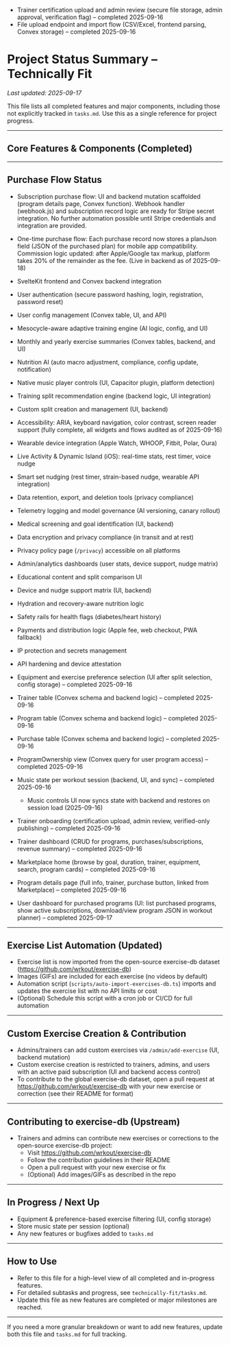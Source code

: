 - Trainer certification upload and admin review (secure file storage, admin approval, verification flag) – completed 2025-09-16
- File upload endpoint and import flow (CSV/Excel, frontend parsing, Convex storage) – completed 2025-09-16

# Project Status Summary – Technically Fit

_Last updated: 2025-09-17_

This file lists all completed features and major components, including those not explicitly tracked in `tasks.md`. Use this as a single reference for project progress.

---

## Core Features & Components (Completed)

---

## Purchase Flow Status

- Subscription purchase flow: UI and backend mutation scaffolded (program details page, Convex function). Webhook handler (webhook.js) and subscription record logic are ready for Stripe secret integration. No further automation possible until Stripe credentials and integration are provided.

- One-time purchase flow: Each purchase record now stores a planJson field (JSON of the purchased plan) for mobile app compatibility. Commission logic updated: after Apple/Google tax markup, platform takes 20% of the remainder as the fee. (Live in backend as of 2025-09-18)

- SvelteKit frontend and Convex backend integration
- User authentication (secure password hashing, login, registration, password reset)
- User config management (Convex table, UI, and API)
- Mesocycle-aware adaptive training engine (AI logic, config, and UI)
- Monthly and yearly exercise summaries (Convex tables, backend, and UI)
- Nutrition AI (auto macro adjustment, compliance, config update, notification)
- Native music player controls (UI, Capacitor plugin, platform detection)
- Training split recommendation engine (backend logic, UI integration)
- Custom split creation and management (UI, backend)
- Accessibility: ARIA, keyboard navigation, color contrast, screen reader support (fully complete, all widgets and flows audited as of 2025-09-16)
- Wearable device integration (Apple Watch, WHOOP, Fitbit, Polar, Oura)
- Live Activity & Dynamic Island (iOS): real-time stats, rest timer, voice nudge
- Smart set nudging (rest timer, strain-based nudge, wearable API integration)
- Data retention, export, and deletion tools (privacy compliance)
- Telemetry logging and model governance (AI versioning, canary rollout)
- Medical screening and goal identification (UI, backend)
- Data encryption and privacy compliance (in transit and at rest)
- Privacy policy page (`/privacy`) accessible on all platforms
- Admin/analytics dashboards (user stats, device support, nudge matrix)
- Educational content and split comparison UI
- Device and nudge support matrix (UI, backend)
- Hydration and recovery-aware nutrition logic
- Safety rails for health flags (diabetes/heart history)
- Payments and distribution logic (Apple fee, web checkout, PWA fallback)
- IP protection and secrets management
- API hardening and device attestation
- Equipment and exercise preference selection (UI after split selection, config storage) – completed 2025-09-16
- Trainer table (Convex schema and backend logic) – completed 2025-09-16
- Program table (Convex schema and backend logic) – completed 2025-09-16
- Purchase table (Convex schema and backend logic) – completed 2025-09-16
- ProgramOwnership view (Convex query for user program access) – completed 2025-09-16
- Music state per workout session (backend, UI, and sync) – completed 2025-09-16
  - Music controls UI now syncs state with backend and restores on session load (2025-09-16)
- Trainer onboarding (certification upload, admin review, verified-only publishing) – completed 2025-09-16
- Trainer dashboard (CRUD for programs, purchases/subscriptions, revenue summary) – completed 2025-09-16
- Marketplace home (browse by goal, duration, trainer, equipment, search, program cards) – completed 2025-09-16
- Program details page (full info, trainer, purchase button, linked from Marketplace) – completed 2025-09-16
- User dashboard for purchased programs (UI: list purchased programs, show active subscriptions, download/view program JSON in workout planner) – completed 2025-09-17

---

## Exercise List Automation (Updated)

- Exercise list is now imported from the open-source exercise-db dataset (https://github.com/wrkout/exercise-db)
- Images (GIFs) are included for each exercise (no videos by default)
- Automation script (`scripts/auto-import-exercises-db.ts`) imports and updates the exercise list with no API limits or cost
- (Optional) Schedule this script with a cron job or CI/CD for full automation

---

## Custom Exercise Creation & Contribution

- Admins/trainers can add custom exercises via `/admin/add-exercise` (UI, backend mutation)
- Custom exercise creation is restricted to trainers, admins, and users with an active paid subscription (UI and backend access control)
- To contribute to the global exercise-db dataset, open a pull request at https://github.com/wrkout/exercise-db with your new exercise or correction (see their README for format)

---

## Contributing to exercise-db (Upstream)

- Trainers and admins can contribute new exercises or corrections to the open-source exercise-db project:
  - Visit https://github.com/wrkout/exercise-db
  - Follow the contribution guidelines in their README
  - Open a pull request with your new exercise or fix
  - (Optional) Add images/GIFs as described in the repo

---

## In Progress / Next Up

- Equipment & preference-based exercise filtering (UI, config storage)
- Store music state per session (optional)
- Any new features or bugfixes added to `tasks.md`

---

## How to Use

- Refer to this file for a high-level view of all completed and in-progress features.
- For detailed subtasks and progress, see `technically-fit/tasks.md`.
- Update this file as new features are completed or major milestones are reached.

---

If you need a more granular breakdown or want to add new features, update both this file and `tasks.md` for full tracking.

